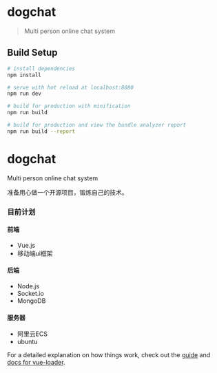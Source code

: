 # dogchat

> Multi person online chat system

## Build Setup

``` bash
# install dependencies
npm install

# serve with hot reload at localhost:8080
npm run dev

# build for production with minification
npm run build

# build for production and view the bundle analyzer report
npm run build --report
```

# dogchat
Multi person online chat system

准备用心做一个开源项目，锻炼自己的技术。

### 目前计划
#### 前端
- Vue.js
- 移动端ui框架
#### 后端
- Node.js
- Socket.io
- MongoDB
#### 服务器
- 阿里云ECS
- ubuntu

For a detailed explanation on how things work, check out the [guide](http://vuejs-templates.github.io/webpack/) and [docs for vue-loader](http://vuejs.github.io/vue-loader).
